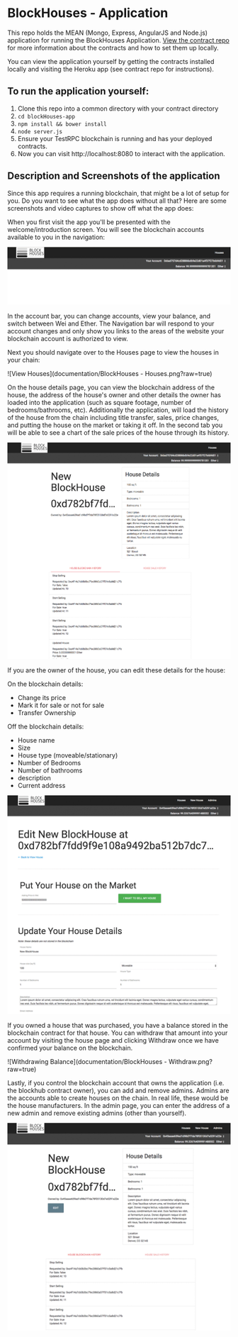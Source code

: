 # BlockHouses - Application

This repo holds the MEAN (Mongo, Express, AngularJS and Node.js) application for running the BlockHouses Application.  [View the contract repo](https://github.com/iamchrissmith/blockHouses-contracts) for more information about the contracts and how to set them up locally.

You can view the application yourself by getting the contracts installed locally and visiting the Heroku app (see contract repo for instructions).

## To run the application yourself:

1. Clone this repo into a common directory with your contract directory
2. `cd blockHouses-app`
3. `npm install && bower install`
4. `node server.js`
5. Ensure your TestRPC blockchain is running and has your deployed contracts.
6. Now you can visit http://localhost:8080 to interact with the application.

## Description and Screenshots of the application

Since this app requires a running blockchain, that might be a lot of setup for you.  Do you want to see what the app does without all that?  Here are some screenshots and video captures to show off what the app does:

When you first visit the app you'll be presented with the welcome/introduction screen.  You will see the blockchain accounts available to you in the navigation:

![Changing Accounts](documentation/changing-accounts.gif?raw=true)

In the account bar, you can change accounts, view your balance, and switch between Wei and Ether. The Navigation bar will respond to your account changes and only show you links to the areas of the website your blockchain account is authorized to view.

Next you should navigate over to the Houses page to view the houses in your chain:

![View Houses](documentation/BlockHouses - Houses.png?raw=true)

On the house details page, you can view the blockchain address of the house, the address of the house's owner and other details the owner has loaded into the application (such as square footage, number of bedrooms/bathrooms, etc).  Additionally the application, will load the history of the house from the chain including title transfer, sales, price changes, and putting the house on the market or taking it off.  In the second tab you will be able to see a chart of the sale prices of the house through its history.

![Viewing House Details](documentation/viewing-house-details.gif?raw=true)

If you are the owner of the house, you can edit these details for the house:

On the blockchain details:  

* Change its price
* Mark it for sale or not for sale
* Transfer Ownership

Off the blockchain details:

* House name
* Size
* House type (moveable/stationary)
* Number of Bedrooms
* Number of bathrooms
* description
* Current address

![Editing House Details](documentation/editing-house-details.gif?raw=true)

If you owned a house that was purchased, you have a balance stored in the blockchain contract for that house.  You can withdraw that amount into your account by visiting the house page and clicking Withdraw once we have confirmed your balance on the blockchain.

![Withdrawing Balance](documentation/BlockHouses - Withdraw.png?raw=true)

Lastly, if you control the blockchain account that owns the application (i.e. the blockhub contract owner), you can add and remove admins.  Admins are the accounts able to create houses on the chain.  In real life, these would be the house manufacturers.  In the admin page, you can enter the address of a new admin and remove existing admins (other than yourself).

![Managing Admins](documentation/managing-admins.gif?raw=true)
